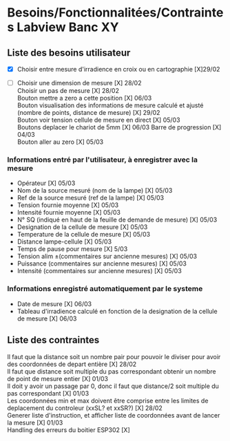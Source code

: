 # Besoins/Fonctionnalitées/Contraintes Labview Banc XY

## Liste des besoins utilisateur
 - [x] Choisir entre mesure d'irradience en croix ou en cartographie [X]29/02  
- [ ] Choisir une dimension de mesure [X] 28/02  
Choisir un pas de mesure [X] 28/02  
Bouton mettre a zero a cette position [X] 06/03  
Bouton visualisation des informations de mesure calculé et ajusté (nombre de points, distance de mesure) [X] 29/02  
Bouton voir tension cellule de mesure en direct [X] 05/03  
Boutons deplacer le chariot de 5mm [X] 06/03 
Barre de progression [X] 04/03  
Bouton aller au zero [X] 05/03 


### Informations entré par l'utilisateur, à enregistrer avec la mesure  
- Opérateur [X] 05/03  
- Nom de la source mesuré (nom de la lampe) [X] 05/03  
- Ref de la source mesuré (ref de la lampe) [X] 05/03    
- Tension fournie moyenne [X] 05/03  
- Intensité fournie moyenne [X] 05/03  
- N° SQ (indiqué en haut de la feuille de demande de mesure) [X] 05/03  
- Designation de la cellule de mesure [X] 05/03  
- Temperature de la cellule de mesure [X] 05/03  
- Distance lampe-cellule [X] 05/03   
- Temps de pause pour mesure [X] 5/03  
- Tension alim ±(commentaires sur ancienne mesures) [X] 05/03  
- Puissance (commentaires sur ancienne mesures) [X] 05/03  
- Intensité (commentaires sur ancienne mesures) [X] 05/03  

### Informations enregistré automatiquement par le systeme
- Date de mesure [X] 06/03  
- Tableau d'irradience calculé en fonction de la designation de la cellule de mesure [X] 06/03  


## Liste des contraintes 
Il faut que la distance soit un nombre pair pour pouvoir le diviser pour avoir des coordonnées de depart entière [X] 28/02  
Il faut que distance soit multiple du pas correspondant obtenir un nombre de point de mesure entier [X] 01/03  
Il doit y avoir un passage par 0, donc il faut que distance/2 soit multiple du pas correspondant [X] 01/03  
Les coordonnées min et max doivent être comprise entre les limites de deplacement du controleur (xxSL? et xxSR?) [X] 28/02  
Generer liste d'instruction, et afficher liste de coordonnées avant de lancer la mesure [X] 01/03  
Handling des erreurs du boitier ESP302 [X]  
